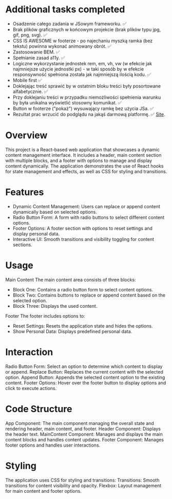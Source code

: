 # Additional tasks completed
 - Osadzenie całego zadania w JSowym frameworku. ✅
 - Brak plików graficznych w końcowym projekcie (brak plików typu jpg, gif, png, svg). ✅
 - CSS IS AWESOME w footerze - po najechaniu myszką ramka (bez tekstu) powinna wykonać animowany obrót. ✅
 - Zastosowanie BEM. ✅
 - Spełnianie zasad a11y. ✅
 - Logiczne wykorzystanie jednostek rem, em, vh, vw (w efekcie jak najmniejsze użycie jednostki px) - w taki sposób by w efekcie responsywność spełniona została jak najmniejszą ilością kodu. ✅
 - Mobile first ✅
 - Doklejając treść sprawić by w ostatnim bloku treści były posortowane alfabetycznie. ✅
 - Przy doklejaniu treści w przypadku niemożliwości spełnienia warunku by była unikalna wyświetlić stosowny komunikat. ✅
 - Button w footerze ("pokaż") wysuwający ramkę bez użycia JSa. ✅
 - Rezultat prac wrzucić do podglądu na jakąś darmową platformę. ✅ <a href='https://jolly-puffpuff-acfa45.netlify.app' target="_blank">Site<a>.

# Overview
This project is a React-based web application that showcases a dynamic content management interface. It includes a header, main content section with multiple blocks, and a footer with options to manage and display content dynamically. The application demonstrates the use of React hooks for state management and effects, as well as CSS for styling and transitions.

# Features
- Dynamic Content Management: Users can replace or append content dynamically based on selected options.
- Radio Button Form: A form with radio buttons to select different content options.
- Footer Options: A footer section with options to reset settings and display personal data.
- Interactive UI: Smooth transitions and visibility toggling for content sections.

# Usage
Main Content
The main content area consists of three blocks:
- Block One: Contains a radio button form to select content options.
- Block Two: Contains buttons to replace or append content based on the selected option.
- Block Three: Displays the used content.

Footer
The footer includes options to:
- Reset Settings: Resets the application state and hides the options.
- Show Personal Data: Displays predefined personal data.

# Interaction
Radio Button Form: Select an option to determine which content to display or append.
Replace Button: Replaces the current content with the selected option.
Append Button: Appends the selected content option to the existing content.
Footer Options: Hover over the footer button to display options and click to execute actions.

# Code Structure
App Component: The main component managing the overall state and rendering header, main content, and footer.
Header Component: Displays the header text.
MainContent Component: Manages and displays the main content blocks and handles content updates.
Footer Component: Manages footer options and handles user interactions.

# Styling
The application uses CSS for styling and transitions:
Transitions: Smooth transitions for content visibility and opacity.
Flexbox: Layout management for main content and footer options.